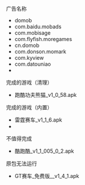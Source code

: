 广告名称
+   domob
+   com.baidu.mobads
+   com.mobisage
+   com.flyfish.moregames
+   cn.domob
+   com.donson.momark
+   com.kyview
+   com.datouniao
+   

完成的游戏（清理）
+   跑酷功夫熊猫_v1_0_58.apk 

完成的游戏（内置）
+   雷霆赛车_v1_1_6.apk
+   

不值得完成
+   酷跑酷_v1_1_005_0_2.apk


原包无法运行
+   GT赛车_免费版__v1_4_1.apk
